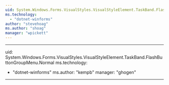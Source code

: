 ```yaml
---
uid: System.Windows.Forms.VisualStyles.VisualStyleElement.TaskBand.FlashButtonGroupMenu
ms.technology: 
  - "dotnet-winforms"
author: "stevehoag"
ms.author: "shoag"
manager: "wpickett"
---
```


---
uid: System.Windows.Forms.VisualStyles.VisualStyleElement.TaskBand.FlashButtonGroupMenu.Normal
ms.technology: 
  - "dotnet-winforms"
ms.author: "kempb"
manager: "ghogen"
---
